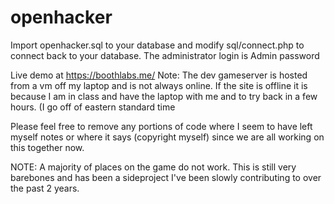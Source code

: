 # openhacker

Import openhacker.sql to your database and modify sql/connect.php to connect back to your database.
The administrator login is Admin password

Live demo at https://boothlabs.me/
Note: The dev gameserver is hosted from a vm off my laptop and is not always online. If the site is offline it is because I am in class and have the laptop with me and to try back in a few hours. (I go off of eastern standard time

Please feel free to remove any portions of code where I seem to have left myself notes or where it says (copyright myself) since we are all working on this together now.


NOTE: A majority of places on the game do not work. This is still very barebones and has been a sideproject I've been slowly contributing to over the past 2 years.
